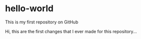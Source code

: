 # hello-world
This is my first repository on GitHub

Hi, this are the first changes that I ever made for this repository...
